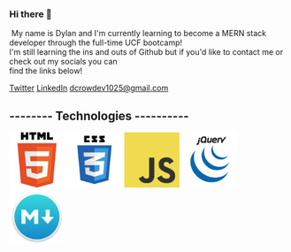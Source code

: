 ### Hi there 👋
​
My name is Dylan and I'm currently learning to become a MERN stack developer through the full-time UCF bootcamp!  
I'm still learning the ins and outs of Github but if you'd like to contact me or check out my socials you can  
find the links below!
​

[Twitter](https://twitter.com/dcrowdev)
[LinkedIn](https://www.linkedin.com/in/dylan-crowley-3974b8252/)
dcrowdev1025@gmail.com


## -------- Technologies ----------

<p float="left">
  <img src="./images/html.png" width="100" />
  <img src="./images/css3.png" width="100" />
  <img src="./images/JavaScript-logo.png" width="100" />
  <img src="./images/jquery.png" width="100" />
  <img src="./images/markdown-logo.png" width="100" />
</p>

